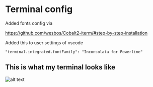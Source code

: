 # Terminal config

Added fonts config via

https://github.com/wesbos/Cobalt2-iterm/#step-by-step-installation


Added this to user settings of vscode

` "terminal.integrated.fontFamily": "Inconsolata for Powerline" `

## This is what my terminal looks like
![alt text](https://i.gyazo.com/355470ff92080f144d971e2b3fef0de9.png)
